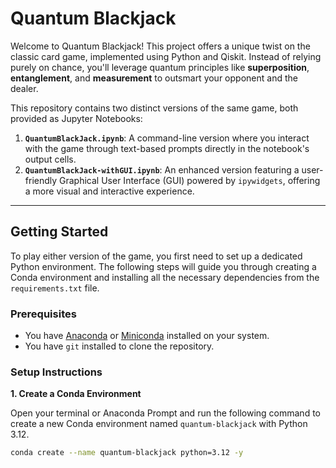 # Quantum Blackjack

Welcome to Quantum Blackjack! This project offers a unique twist on the classic card game, implemented using Python and Qiskit. Instead of relying purely on chance, you'll leverage quantum principles like **superposition**, **entanglement**, and **measurement** to outsmart your opponent and the dealer.

This repository contains two distinct versions of the same game, both provided as Jupyter Notebooks:

1.  **`QuantumBlackJack.ipynb`**: A command-line version where you interact with the game through text-based prompts directly in the notebook's output cells.
2.  **`QuantumBlackJack-withGUI.ipynb`**: An enhanced version featuring a user-friendly Graphical User Interface (GUI) powered by `ipywidgets`, offering a more visual and interactive experience.



---

## Getting Started

To play either version of the game, you first need to set up a dedicated Python environment. The following steps will guide you through creating a Conda environment and installing all the necessary dependencies from the `requirements.txt` file.

### Prerequisites

* You have [Anaconda](https://www.anaconda.com/products/distribution) or [Miniconda](https://docs.conda.io/en/latest/miniconda.html) installed on your system.
* You have `git` installed to clone the repository.

### Setup Instructions

**1. Create a Conda Environment**

Open your terminal or Anaconda Prompt and run the following command to create a new Conda environment named `quantum-blackjack` with Python 3.12.

```bash
conda create --name quantum-blackjack python=3.12 -y
